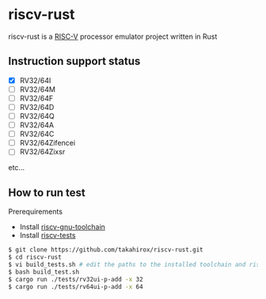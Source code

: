# riscv-rust

riscv-rust is a [RISC-V](https://riscv.org/) processor emulator project written in Rust

## Instruction support status

- [x] RV32/64I
- [ ] RV32/64M
- [ ] RV32/64F
- [ ] RV32/64D
- [ ] RV32/64Q
- [ ] RV32/64A
- [ ] RV32/64C
- [ ] RV32/64Zifencei
- [ ] RV32/64Zixsr

etc...

## How to run test

Prerequirements
- Install [riscv-gnu-toolchain](https://github.com/riscv/riscv-gnu-toolchain)
- Install [riscv-tests](https://github.com/riscv/riscv-tests)

```sh
$ git clone https://github.com/takahirox/riscv-rust.git
$ cd riscv-rust
$ vi build_tests.sh # edit the paths to the installed toolchain and riscv-tests
$ bash build_test.sh
$ cargo run ./tests/rv32ui-p-add -x 32
$ cargo run ./tests/rv64ui-p-add -x 64
```
